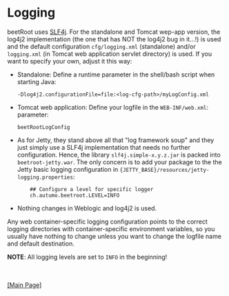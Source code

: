 # Logging

beetRoot uses [SLF4j](https://slf4j.org). For the standalone and Tomcat wep-app version, the log4j2 implementation (the one that has NOT the log4j2 bug in it...!) is used and the default configuration `cfg/logging.xml` (standalone) and/or `logging.xml` (in Tomcat web application servlet directory) is used. If you want to specify your own, adjust it this way:

- Standalone: Define a runtime parameter in the shell/bash script when starting Java:

	`-Dlog4j2.configurationFile=file:<log-cfg-path>/myLogConfig.xml`

- Tomcat web application: Define your logfile in the `WEB-INF/web.xml`: parameter:

	`beetRootLogConfig`

- As for Jetty, they stand above all that "log framework soup" and they just simply use a SLF4j implementation that needs no further configuration. Hence, the library `slf4j.simple-x.y.z.jar` is packed into `beetroot-jetty.war`. The only concern is to add your package to the the Jetty basic logging configuration in `{JETTY_BASE}/resources/jetty-logging.properties`:

	```properties
		## Configure a level for specific logger
		ch.autumo.beetroot.LEVEL=INFO
	```

- Nothing changes in Weblogic and log4j2 is used.

Any web container-specific logging configuration points to the correct logging directories with container-specific environment variables, so you usually have nothing to change unless you want to change the logfile name and default destination.

**NOTE**: All logging levels are set to `INFO` in the beginning!


<br>
<br>
<a href="../README.md">[Main Page]</a>
